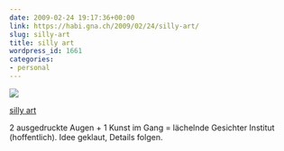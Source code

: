 ```yaml
---
date: 2009-02-24 19:17:36+00:00
link: https://habi.gna.ch/2009/02/24/silly-art/
slug: silly-art
title: silly art
wordpress_id: 1661
categories:
- personal
---
```


[![](https://static.flickr.com/3659/3306507029_dbaf9df113_m.jpg)](https://www.flickr.com/photos/habi/3306507029/)

[silly art](https://www.flickr.com/photos/habi/3306507029/)


2 ausgedruckte Augen + 1 Kunst im Gang = lächelnde Gesichter Institut (hoffentlich).
Idee geklaut, Details folgen.
